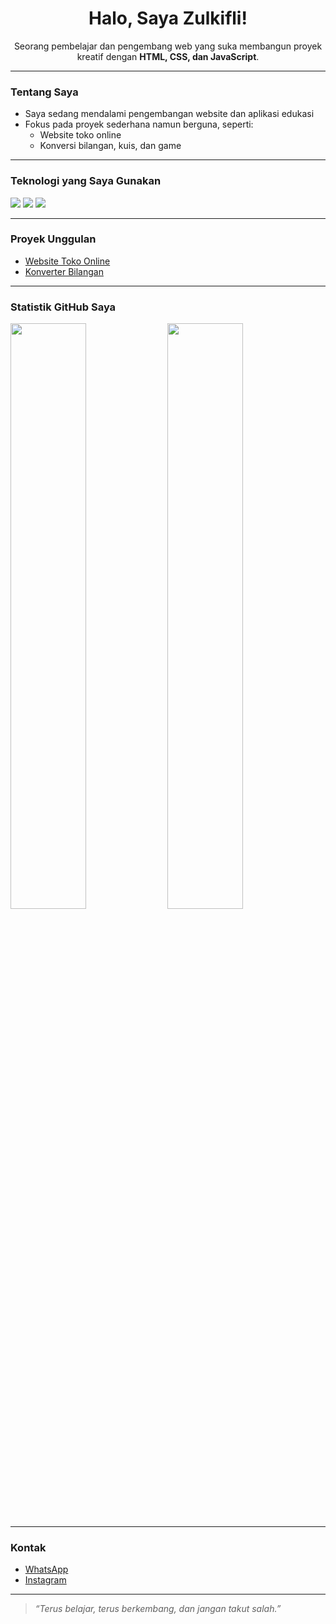 
<h1 align="center">Halo, Saya Zulkifli!</h1>

<p align="center">
  Seorang pembelajar dan pengembang web yang suka membangun proyek kreatif dengan <b>HTML, CSS, dan JavaScript</b>.
</p>

---

### Tentang Saya

- Saya sedang mendalami pengembangan website dan aplikasi edukasi
- Fokus pada proyek sederhana namun berguna, seperti:
  - Website toko online
  - Konversi bilangan, kuis, dan game

---

### Teknologi yang Saya Gunakan
<p>
  <img src="https://img.shields.io/badge/HTML-E34F26?style=flat&logo=html5&logoColor=white"/>
  <img src="https://img.shields.io/badge/CSS-1572B6?style=flat&logo=css3&logoColor=white"/>
  <img src="https://img.shields.io/badge/JavaScript-F7DF1E?style=flat&logo=javascript&logoColor=black"/>
</p>

---

### Proyek Unggulan
- [Website Toko Online](https://github.com/Zulkifli09791/website-toko)
- [Konverter Bilangan](https://github.com/Zulkifli09791/konversi-bilangan)

---

### Statistik GitHub Saya

<p>
  <img src="https://github-readme-stats.vercel.app/api?username=Zulkifli09791&show_icons=true&theme=radical" width="49%"/>
  <img src="https://github-readme-stats.vercel.app/api/top-langs/?username=Zulkifli09791&layout=compact&theme=radical" width="49%"/>
</p>

---

### Kontak

- [WhatsApp](https://wa.me/628XXXXXXXXXX)
- [Instagram](https://instagram.com/zulkifli_145)


---

> *“Terus belajar, terus berkembang, dan jangan takut salah.”*

